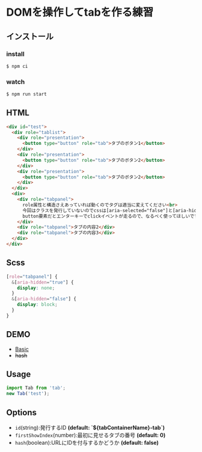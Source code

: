 # DOMを操作してtabを作る練習

## インストール
### install
```zsh
$ npm ci
```
### watch
```zsh
$ npm run start
```



## HTML
```html
<div id="test">
  <div role="tablist">
    <div role="presentation">
      <button type="button" role="tab">タブのボタン1</button>
    </div>
    <div role="presentation">
      <button type="button" role="tab">タブのボタン2</button>
    </div>
    <div role="presentation">
      <button type="button" role="tab">タブのボタン2</button>
    </div>
  </div>
  <div>
    <div role="tabpanel">
      role属性と構造さえあっていれば動くのでタグは適当に変えてください<br>
      今回はクラスを発行していないのでcssは[aria-selected="false"]と[aria-hidden="true"]でopen,closeを判定してください<br>
      button要素だとエンターキーでclickイベントが走るので、なるべく使ってほしいです。
    </div>
    <div role="tabpanel">タブの内容2</div>
    <div role="tabpanel">タブの内容3</div>
  </div>
</div>
```



## Scss
```scss
[role="tabpanel"] {
  &[aria-hidden="true"] {
    display: none;
  }
  &[aria-hidden="false"] {
    display: block;
  }
}
```



## DEMO
* [Basic](https://hishohub.github.io/tab/)
* ~~hash~~



## Usage
```javascript
import Tab from 'tab';
new Tab('test');
```



## Options
- `id`(string):発行するID **(default: \`${tabContainerName}-tab\`)**
- `firstShowIndex`(number):最初に見せるタブの番号 **(default: 0)**
- `hash`(boolean):URLにIDを付与するかどうか **(default: false)**
